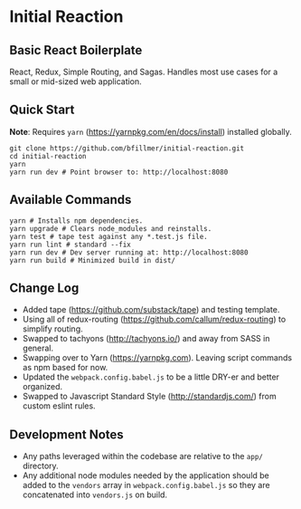 
# Initial Reaction
## Basic React Boilerplate

React, Redux, Simple Routing, and Sagas. Handles most use cases for a small or mid-sized web application.

## Quick Start

**Note**: Requires `yarn` (https://yarnpkg.com/en/docs/install) installed globally.

```shell
git clone https://github.com/bfillmer/initial-reaction.git
cd initial-reaction
yarn
yarn run dev # Point browser to: http://localhost:8080
```

## Available Commands

```shell
yarn # Installs npm dependencies.
yarn upgrade # Clears node_modules and reinstalls.
yarn test # tape test against any *.test.js file.
yarn run lint # standard --fix
yarn run dev # Dev server running at: http://localhost:8080
yarn run build # Minimized build in dist/
```

## Change Log
* Added tape (https://github.com/substack/tape) and testing template.
* Using all of redux-routing (https://github.com/callum/redux-routing) to simplify routing.
* Swapped to tachyons (http://tachyons.io/) and away from SASS in general.
* Swapping over to Yarn (https://yarnpkg.com). Leaving script commands as npm based for now.
* Updated the `webpack.config.babel.js` to be a little DRY-er and better organized.
* Swapped to Javascript Standard Style (http://standardjs.com/) from custom eslint rules.

## Development Notes

* Any paths leveraged within the codebase are relative to the `app/` directory.
* Any additional node modules needed by the application should be added to the `vendors` array in `webpack.config.babel.js` so they are concatenated into `vendors.js` on build.
